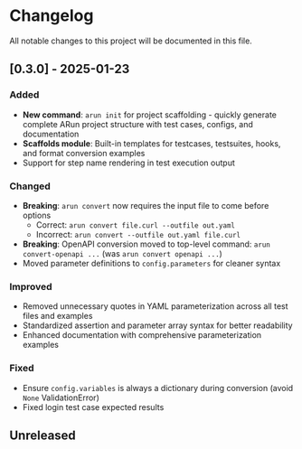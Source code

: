 # Changelog

All notable changes to this project will be documented in this file.

## [0.3.0] - 2025-01-23

### Added
- **New command**: `arun init` for project scaffolding - quickly generate complete ARun project structure with test cases, configs, and documentation
- **Scaffolds module**: Built-in templates for testcases, testsuites, hooks, and format conversion examples
- Support for step name rendering in test execution output

### Changed
- **Breaking**: `arun convert` now requires the input file to come before options
  - Correct: `arun convert file.curl --outfile out.yaml`
  - Incorrect: `arun convert --outfile out.yaml file.curl`
- **Breaking**: OpenAPI conversion moved to top-level command: `arun convert-openapi ...` (was `arun convert openapi ...`)
- Moved parameter definitions to `config.parameters` for cleaner syntax

### Improved
- Removed unnecessary quotes in YAML parameterization across all test files and examples
- Standardized assertion and parameter array syntax for better readability
- Enhanced documentation with comprehensive parameterization examples

### Fixed
- Ensure `config.variables` is always a dictionary during conversion (avoid `None` ValidationError)
- Fixed login test case expected results

## Unreleased


